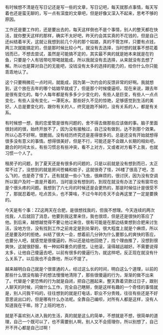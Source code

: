 有时候想不清是在写日记还是写一些的文章，写日记吧，每天就那点事情，每天写着也还是蛮无聊的，写一点有深度的文章吧，但是好像又深入不起来，思考不够的原因。


工作还是要工作的，还是要出去的，每天这样倒也不是个事情，别人的整天都在快活，就你整天这样的那样，确实不太好吧，昨天约会其实真的不花钱的，但是自己还纠结着半天，这就让我想到前几个月的那个姑娘，真的不管怎样，只要有点钱，两三次就能搞定的，但是那时候比较小气，就没有去选择，当时想的就事不想花着钱而已，不想去尝试，虽然是可能搞不定的，其实最不爽的就是她本来就是在钓鱼，只要是个人有钱带吃带喝就能成，所以我就没有去选择，从来就没有去想了解。所以也是算对自己的无能吧，没钱没有太多的选择的能力的，给你什么你只能乖乖地认了。


这个只要稍微花一点时间，就能成，因为第一次约会的反馈非常的好啊。我就想到，这个放在去年的哪个姑娘早就成了，但是那个时候傻逼呗，现在来说，跟去年是很有变化的。每个人每年都是有多多少少变化的，有些人是巨变，有些人一点点变化，有些人没有变化，一潭死水。那些好久不见的惊艳，足够感觉到生活的美好。人总是要变化的，跟你有关的人，终究是跑不掉的，没有关系的人，都是有关系。


有时候想一想，我的恋爱管是很有问题的，舍不得去做那些应该做的事。脑子里面很封闭的很，始终开放不了，因为没有接触过，自己没有做到，达不到那个效果。所以心态不好啊，很脆弱。没有经历终究还是差得很多的。总是还没有开始就想得很多没有意义的事情。想得很美好，但是不行，可能还是不会跟人长期的相处吧，磨合的时间太长，有些习惯总有些冲突，看不上对方，又或者对方看不上我，也就习惯一个人了。


租房子的问题，到了夏天还是有很多的问题的，只是以前就是没有想到而已，太正常不过了，没想到的就是房间苍蝇和蚊子，这就很奇了怪，26楼了很高了吧，怎么飞的，也是奇了怪了。还有就是一些小飞虫，很麻烦的，很讨厌，因为没有空调所以窗户及时一直是开着的，当时是没有想到的，到现在就没有办法了没有窗帘也是个很头疼的问题。我想到了六七月的时候还是会更热的，那是时候估计是很受不了，那就忍着吧，吃点苦头，也不算啥，不过今年的冬天不会再这里了一定是要换的。


今天是有个事：ZZ这两天在合肥，是很想找我的，但我不想理。今天连续的两次找我，人后就回了消息，他要到我这里来住，我也很烦，但是还是很快的答应了他。到后来，越想越觉得不要让他过来住，很有可能是在那边结束想到合肥来讨生活，没地方住，没有找到工作之前肯定是到处窜的，很大程度上就是个麻烦，所以还是要及时的拒绝。纠结了很大一会，想着前几分钟为什么要那么的爽快的答应，也要分人吧，就感觉是很傻逼的，所以还是给他回绝了，找个理由推了，没想到很爽快，这就很舒服，有一种如释重负的感觉。让他滚，滚得越远越好。不需要说得太多，让他自己傻逼去吧，以前有很多的傻逼行为，就这样吧，反正现在就没有什么关系了。以后我也不会靠他，所以不提了。


越来越明白自己就是个很普通的人，经过这么长的时间，明白这么个道理，以前的那些什么很没有脑子的想法慢慢地清除了，那些很傻逼的行为，渐渐的做不出来了。代替是个更恐怖的行为就是自闭，把自己圈起来，整天靠着贷款过日子，跟别人聊天的时候，问做什么工作，完全自己瞎掰，倒是这样有趣的一个奇怪的事情就是，别人问我干吗的，往往想到的就是打电话，职业不分贵贱，往往有些还是不好意思说出口的，但是哪有什么办法呢。全靠自己编呗，对所有人都是这样，没有人知道我在干嘛，除了上班的地方，


就是不喜欢别人进入我的生活，真的就是这么的简单，不想就是不想，很简单的道理，自己一个既可以了，也不需要别人啊，别人又不会搭理你，所以别想了，自己开不开心都是自己过啊！
